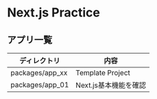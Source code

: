# Next.js Practice

## アプリ一覧

| ディレクトリ    | 内容                  |
| --------------- | --------------------- |
| packages/app_xx | Template Project      |
| packages/app_01 | Next.js基本機能を確認 |

